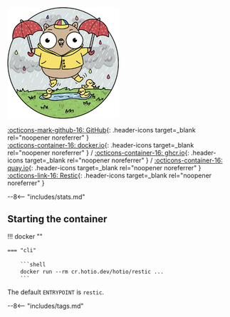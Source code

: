 <div class="image-logo"><img src="/img/image-logos/restic.png" alt="logo"></div>

[:octicons-mark-github-16: GitHub](https://github.com/hotio/restic){: .header-icons target=_blank rel="noopener noreferrer" }  
[:octicons-container-16: docker.io](https://hub.docker.com/r/hotio/restic){: .header-icons target=_blank rel="noopener noreferrer" }
 / [:octicons-container-16: ghcr.io](https://github.com/orgs/hotio/packages/container/package/restic){: .header-icons target=_blank rel="noopener noreferrer" }
 / [:octicons-container-16: quay.io](https://quay.io/repository/hotio/restic){: .header-icons target=_blank rel="noopener noreferrer" }  
[:octicons-link-16: Restic](https://github.com/restic/restic){: .header-icons target=_blank rel="noopener noreferrer" }  

--8<-- "includes/stats.md"

## Starting the container

!!! docker ""

    === "cli"

        ```shell
        docker run --rm cr.hotio.dev/hotio/restic ...
        ```

The default `ENTRYPOINT` is `restic`.

--8<-- "includes/tags.md"

